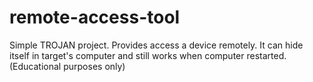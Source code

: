 # remote-access-tool
Simple TROJAN project. Provides access a device remotely. It can hide itself in target's computer and still works when computer restarted. (Educational purposes only)
